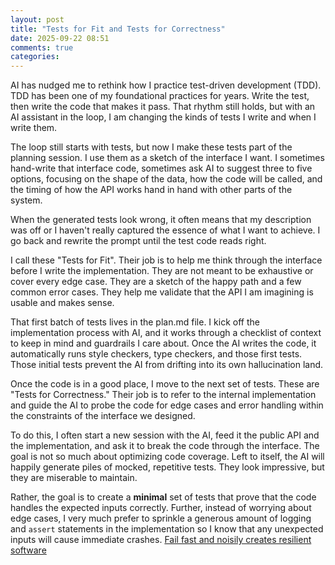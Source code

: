 ```yaml
---
layout: post
title: "Tests for Fit and Tests for Correctness"
date: 2025-09-22 08:51
comments: true
categories: 
---
```


AI has nudged me to rethink how I practice test-driven development (TDD). TDD
has been one of my foundational practices for years. Write the test, then write
the code that makes it pass. That rhythm still holds, but with an AI assistant
in the loop, I am changing the kinds of tests I write and when I write them.

The loop still starts with tests, but now I make these tests part of the
planning session. I use them as a sketch of the interface I want. I sometimes
hand-write that interface code, sometimes ask AI to suggest three to five
options, focusing on the shape of the data, how the code will be called, and
the timing of how the API works hand in hand with other parts of the system.

When the generated tests look wrong, it often means that my description was off
or I haven't really captured the essence of what I want to achieve. I go back
and rewrite the prompt until the test code reads right.

I call these "Tests for Fit". Their job is to help me think through the
interface before I write the implementation. They are not meant to be exhaustive
or cover every edge case. They are a sketch of the happy path and a few common
error cases. They help me validate that the API I am imagining is usable and
makes sense. 

That first batch of tests lives in the plan.md file. I kick off the
implementation process with AI, and it works through a checklist of context to
keep in mind and guardrails I care about. Once the AI writes the code, it
automatically runs style checkers, type checkers, and those first tests. Those
initial tests prevent the AI from drifting into its own hallucination land.

Once the code is in a good place, I move to the next set of tests. These are
"Tests for Correctness." Their job is to refer to the internal implementation
and guide the AI to probe the code for edge cases and error handling within the
constraints of the interface we designed.

To do this, I often start a new session with the AI, feed it the public API and
the implementation, and ask it to break the code through the interface. The
goal is not so much about optimizing code coverage. Left to itself, the AI will
happily generate piles of mocked, repetitive tests. They look impressive, but
they are miserable to maintain.

Rather, the goal is to create a **minimal** set of tests that prove that the
code handles the expected inputs correctly. Further, instead of worrying about
edge cases, I very much prefer to sprinkle a generous amount of logging and
`assert` statements in the implementation so I know that any unexpected inputs
will cause immediate crashes. [Fail fast and noisily creates resilient software](/2025/09/22/fail-fast-and-noisely-creates-more-resilient-software/)
